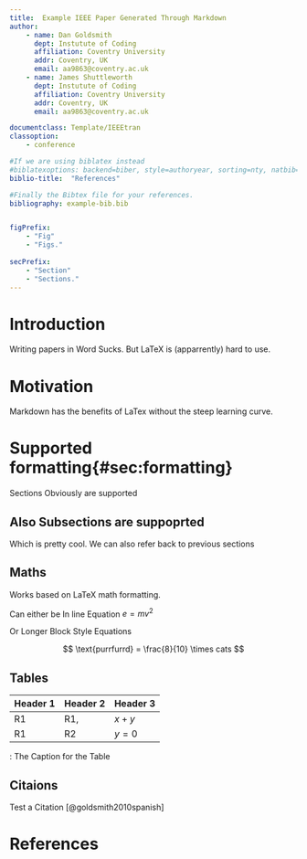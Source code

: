 ```yaml
---
title:  Example IEEE Paper Generated Through Markdown
author:
	- name: Dan Goldsmith
	  dept: Instutute of Coding
	  affiliation: Coventry University
	  addr: Coventry, UK
	  email: aa9863@coventry.ac.uk
	- name: James Shuttleworth
      dept: Instutute of Coding
	  affiliation: Coventry University
	  addr: Coventry, UK
	  email: aa9863@coventry.ac.uk

documentclass: Template/IEEEtran
classoption:
	- conference

#If we are using biblatex instead
#biblatexoptions: backend=biber, style=authoryear, sorting=nty, natbib=true
biblio-title:  "References"

#Finally the Bibtex file for your references.
bibliography: example-bib.bib


figPrefix:
	- "Fig"
	- "Figs."
	
secPrefix:
	- "Section"
	- "Sections."
---
```


# Introduction

Writing papers in Word Sucks.  But LaTeX is (apparrently) hard to use.

 
# Motivation

Markdown has the benefits of LaTex without the steep learning curve.

# Supported formatting{#sec:formatting}

Sections Obviously are supported

## Also Subsections are suppoprted

Which is pretty cool. 
We can also refer back to previous sections 


## Maths

Works based on LaTeX math formatting.

Can either be In line Equation $e=mv^2$

Or Longer Block Style Equations

$$
\text{purrfurrd} = \frac{8}{10} \times cats
$$

## Tables

| Header 1 | Header 2 | Header 3 |
|----------|----------|----------|
| R1       | R1,      | $x+y$    |
| R1       | R2       | $y=0$    |

  : The Caption for the Table

## Citaions

Test a Citation [@goldsmith2010spanish]


# References
